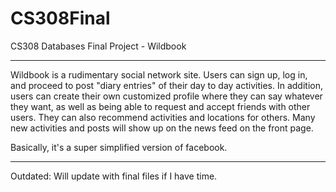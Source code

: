 CS308Final
==========

CS308 Databases Final Project - Wildbook

----------
Wildbook is a rudimentary social network site. Users can sign up, log in, and proceed to post "diary entries" of their
day to day activities. In addition, users can create their own customized profile where they can say whatever they want,
as well as being able to request and accept friends with other users. They can also recommend activities and locations 
for others. Many new activities and posts will show up on the news feed on the front page.

Basically, it's a super simplified version of facebook.


----------
Outdated:
Will update with final files if I have time.
